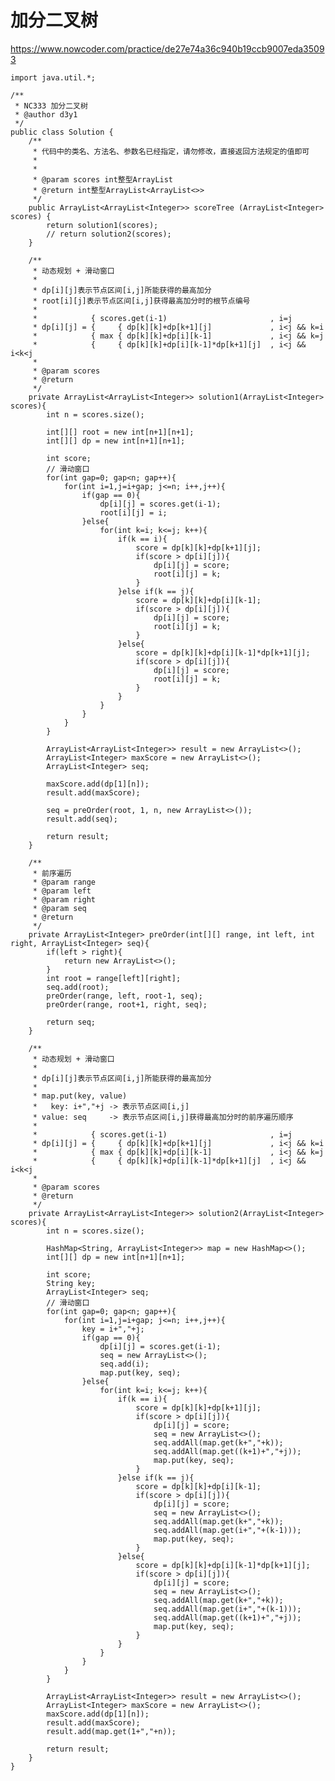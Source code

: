# 加分二叉树
https://www.nowcoder.com/practice/de27e74a36c940b19ccb9007eda35093

    import java.util.*;
    
    /**
     * NC333 加分二叉树
     * @author d3y1
     */
    public class Solution {
        /**
         * 代码中的类名、方法名、参数名已经指定，请勿修改，直接返回方法规定的值即可
         *
         *
         * @param scores int整型ArrayList
         * @return int整型ArrayList<ArrayList<>>
         */
        public ArrayList<ArrayList<Integer>> scoreTree (ArrayList<Integer> scores) {
            return solution1(scores);
            // return solution2(scores);
        }
    
        /**
         * 动态规划 + 滑动窗口
         *
         * dp[i][j]表示节点区间[i,j]所能获得的最高加分
         * root[i][j]表示节点区间[i,j]获得最高加分时的根节点编号
         * 
         *            { scores.get(i-1)                       , i=j
         * dp[i][j] = {     { dp[k][k]+dp[k+1][j]             , i<j && k=i
         *            { max { dp[k][k]+dp[i][k-1]             , i<j && k=j
         *            {     { dp[k][k]+dp[i][k-1]*dp[k+1][j]  , i<j && i<k<j
         *
         * @param scores
         * @return
         */
        private ArrayList<ArrayList<Integer>> solution1(ArrayList<Integer> scores){
            int n = scores.size();
    
            int[][] root = new int[n+1][n+1];
            int[][] dp = new int[n+1][n+1];
    
            int score;
            // 滑动窗口
            for(int gap=0; gap<n; gap++){
                for(int i=1,j=i+gap; j<=n; i++,j++){
                    if(gap == 0){
                        dp[i][j] = scores.get(i-1);
                        root[i][j] = i;
                    }else{
                        for(int k=i; k<=j; k++){
                            if(k == i){
                                score = dp[k][k]+dp[k+1][j];
                                if(score > dp[i][j]){
                                    dp[i][j] = score;
                                    root[i][j] = k;
                                }
                            }else if(k == j){
                                score = dp[k][k]+dp[i][k-1];
                                if(score > dp[i][j]){
                                    dp[i][j] = score;
                                    root[i][j] = k;
                                }
                            }else{
                                score = dp[k][k]+dp[i][k-1]*dp[k+1][j];
                                if(score > dp[i][j]){
                                    dp[i][j] = score;
                                    root[i][j] = k;
                                }
                            }
                        }
                    }
                }
            }
    
            ArrayList<ArrayList<Integer>> result = new ArrayList<>();
            ArrayList<Integer> maxScore = new ArrayList<>();
            ArrayList<Integer> seq;
    
            maxScore.add(dp[1][n]);
            result.add(maxScore);
    
            seq = preOrder(root, 1, n, new ArrayList<>());
            result.add(seq);
    
            return result;
        }
    
        /**
         * 前序遍历
         * @param range
         * @param left
         * @param right
         * @param seq
         * @return
         */
        private ArrayList<Integer> preOrder(int[][] range, int left, int right, ArrayList<Integer> seq){
            if(left > right){
                return new ArrayList<>();
            }
            int root = range[left][right];
            seq.add(root);
            preOrder(range, left, root-1, seq);
            preOrder(range, root+1, right, seq);
    
            return seq;
        }
    
        /**
         * 动态规划 + 滑动窗口
         * 
         * dp[i][j]表示节点区间[i,j]所能获得的最高加分
         * 
         * map.put(key, value) 
         *   key: i+","+j -> 表示节点区间[i,j]
         * value: seq     -> 表示节点区间[i,j]获得最高加分时的前序遍历顺序
         *
         *            { scores.get(i-1)                       , i=j
         * dp[i][j] = {     { dp[k][k]+dp[k+1][j]             , i<j && k=i
         *            { max { dp[k][k]+dp[i][k-1]             , i<j && k=j
         *            {     { dp[k][k]+dp[i][k-1]*dp[k+1][j]  , i<j && i<k<j
         * 
         * @param scores
         * @return
         */
        private ArrayList<ArrayList<Integer>> solution2(ArrayList<Integer> scores){
            int n = scores.size();
    
            HashMap<String, ArrayList<Integer>> map = new HashMap<>();
            int[][] dp = new int[n+1][n+1];
    
            int score;
            String key;
            ArrayList<Integer> seq;
            // 滑动窗口
            for(int gap=0; gap<n; gap++){
                for(int i=1,j=i+gap; j<=n; i++,j++){
                    key = i+","+j;
                    if(gap == 0){
                        dp[i][j] = scores.get(i-1);
                        seq = new ArrayList<>();
                        seq.add(i);
                        map.put(key, seq);
                    }else{
                        for(int k=i; k<=j; k++){
                            if(k == i){
                                score = dp[k][k]+dp[k+1][j];
                                if(score > dp[i][j]){
                                    dp[i][j] = score;
                                    seq = new ArrayList<>();
                                    seq.addAll(map.get(k+","+k));
                                    seq.addAll(map.get((k+1)+","+j));
                                    map.put(key, seq);
                                }
                            }else if(k == j){
                                score = dp[k][k]+dp[i][k-1];
                                if(score > dp[i][j]){
                                    dp[i][j] = score;
                                    seq = new ArrayList<>();
                                    seq.addAll(map.get(k+","+k));
                                    seq.addAll(map.get(i+","+(k-1)));
                                    map.put(key, seq);
                                }
                            }else{
                                score = dp[k][k]+dp[i][k-1]*dp[k+1][j];
                                if(score > dp[i][j]){
                                    dp[i][j] = score;
                                    seq = new ArrayList<>();
                                    seq.addAll(map.get(k+","+k));
                                    seq.addAll(map.get(i+","+(k-1)));
                                    seq.addAll(map.get((k+1)+","+j));
                                    map.put(key, seq);
                                }
                            }
                        }
                    }
                }
            }
    
            ArrayList<ArrayList<Integer>> result = new ArrayList<>();
            ArrayList<Integer> maxScore = new ArrayList<>();
            maxScore.add(dp[1][n]);
            result.add(maxScore);
            result.add(map.get(1+","+n));
    
            return result;
        }
    }
    

